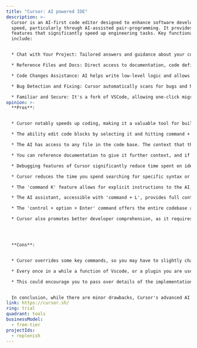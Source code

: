 ```yaml
---
title: "Cursor: AI powered IDE"
description: >-
  Cursor is an AI-first code editor designed to enhance software development
  speed, particularly through AI-assisted pair-programming. It provides various
  features that significantly speed up engineering tasks. Key functionalities
  include:


  * Chat with Your Project: Tailored answers and guidance about your codebase, helping you quickly find starting points for changes or specific methods.

  * Reference Files and Docs: Direct access to documentation, code definitions, and files.

  * Code Changes Assistance: AI helps write low-level logic and allows editing or generating code through simple prompts.

  * Bug Detection and Fixing: Cursor automatically scans for bugs and helps identify their root causes.

  * Familiar and Secure: It's a fork of VSCode, allowing one-click migration of extensions, themes, and keybindings, with a privacy mode ensuring code privacy
opinion: >-
  **Pros**:


  * Cursor notably speeds up coding, making it a valuable tool for building MVPS

  * The ability edit code blocks by selecting it and hitting command + K is very powerful, because you can clearly described what how you want to code to change, and then review those changes before committing to them.

  * The AI has access to any file in the code base. The context that this brings makes it much more effective.

  * You can reference documentation to give it further context, and if documentation is missing, you can add the documentation's URL and save it to your IDE

  * Debugging features of Cursor significantly reduce time spent on identifying and fixing errors.

  * Cursor reduces the time you spend searching for specific syntax or terms, making it easier to learn and work with unfamiliar programs or libraries.

  * The 'command K' feature allows for explicit instructions to the AI, minimizing time lost due to incorrect AI-generated solutions

  * The AI assistant, accessible with 'command + L', provides full context of the working file and can be extended to the entire codebase, including relevant documentation. This acts as a very effective pair programmer

  * The 'control + option + Enter' command offers the entire codebase as context. Ex. if you want to fetch data from the frontend, and the API exists in the same repo, you can give it context to the whole code base and it will identify the code it needs to reference in the frontend.

  * Cursor also promotes better developer comprehension, as it requires articulating intentions in English, similar to pair programming or the "rubber duck" debugging method.




  **Cons**:


  * Cursor overrides some key commands, so you may have to slightly change your habits (or custom configure your commands).

  * Every once in a while a function of Vscode, or a plugin you are used to using may not work, but I have found this not to be a huge problem because Cursor's AI features bring so much automation.

  * This could encourage you to pass over details of the implementation, so it is important to slow down and make sure you understand the changes that are being made so you do not lose understanding, or any learning moments


  In conclusion, while there are minor drawbacks, Cursor's advanced AI capabilities and the efficiency gains it offers make it a compelling choice for enhancing our development processes. The tool's ability to streamline coding, provide quick access to information, and enhance comprehension, outweighs the minor inconveniences of adapting to its interface.
link: https://cursor.sh/
ring: trial
quadrant: tools
businessModel:
  - free-tier
projectIds:
  - replenish
---
```

